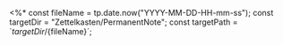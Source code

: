 <%*
const fileName = tp.date.now("YYYY-MM-DD-HH-mm-ss");
const targetDir = "Zettelkasten/PermanentNote";
const targetPath = `${targetDir}/${fileName}´;
